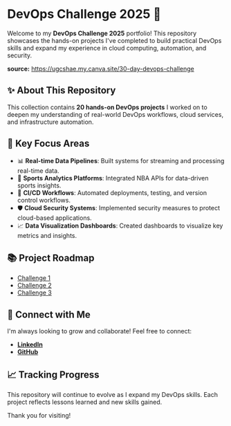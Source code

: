 # DevOps Challenge 2025 🚀

Welcome to my **DevOps Challenge 2025** portfolio! This repository showcases the hands-on projects I've completed to build practical DevOps skills and expand my experience in cloud computing, automation, and security.

**source:** https://ugcshae.my.canva.site/30-day-devops-challenge

## ✨ About This Repository
This collection contains **20 hands-on DevOps projects** I worked on to deepen my understanding of real-world DevOps workflows, cloud services, and infrastructure automation.

## 🌟 Key Focus Areas
- 📊 **Real-time Data Pipelines**: Built systems for streaming and processing real-time data.
- 🏀 **Sports Analytics Platforms**: Integrated NBA APIs for data-driven sports insights.
- 🔄 **CI/CD Workflows**: Automated deployments, testing, and version control workflows.
- 🛡️ **Cloud Security Systems**: Implemented security measures to protect cloud-based applications.
- 📈 **Data Visualization Dashboards**: Created dashboards to visualize key metrics and insights.

## 📚 Project Roadmap

- [Challenge 1](https://github.com/Etmy03/DevOps-Challenge1)
- [Challenge 2](https://github.com/Etmy03/DevOps-Challenge2)
- [Challenge 3](https://github.com/Etmy03/DevOps-Challenge3)
<!--
- [**Challenge 4**](https://github.com/Etmy03/DevOps-Challenge4)
- [**Challenge 5**](https://github.com/Etmy03/DevOps-Challenge5)
- [**Challenge 6**](https://github.com/Etmy03/DevOps-Challenge6)
- [**Challenge 7**](https://github.com/Etmy03/DevOps-Challenge7)
- [**Challenge 8**](https://github.com/Etmy03/DevOps-Challenge8)
- [**Challenge 9**](https://github.com/Etmy03/DevOps-Challenge9)
- [**Challenge 10**](https://github.com/Etmy03/DevOps-Challenge10)
- [**Challenge 11**](https://github.com/Etmy03/DevOps-Challenge11)
- [**Challenge 12**](https://github.com/Etmy03/DevOps-Challenge12)
- [**Challenge 13**](https://github.com/Etmy03/DevOps-Challenge13)
- [**Challenge 14**](https://github.com/Etmy03/DevOps-Challenge14)
- [**Challenge 15**](https://github.com/Etmy03/DevOps-Challenge15)
- [**Challenge 16**](https://github.com/Etmy03/DevOps-Challenge16)
- [**Challenge 17**](https://github.com/Etmy03/DevOps-Challenge17)
- [**Challenge 18**](https://github.com/Etmy03/DevOps-Challenge18)
- [**Challenge 19**](https://github.com/Etmy03/DevOps-Challenge19)
- [**Challenge 20**](https://github.com/Etmy03/DevOps-Challenge20)
-->
    

## 📢 Connect with Me
I'm always looking to grow and collaborate! Feel free to connect:
- **[LinkedIn](https://www.linkedin.com/in/etmybarbosa)**
- **[GitHub](https://github.com/Etmy03)**

## 📈 Tracking Progress
This repository will continue to evolve as I expand my DevOps skills. Each project reflects lessons learned and new skills gained.

Thank you for visiting!


